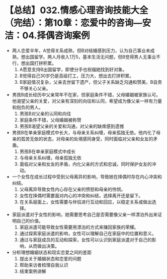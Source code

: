 # 【总结】032.情感心理咨询技能大全（完结）：第10章：恋爱中的咨询—安洁：04.择偶咨询案例

-   两人恋爱半年，A觉得关系成熟，但B对结婚感到压力，认为自己事业未成熟，想出国留学。两人月收入1万5，基本生活无问题，但B觉得男人无事业不行，想出国打拼积累。
    1.  A愿意支持B出国留学，即使分手也祝福她找到好对象。
    2.  B觉得自己30岁仍是高级打工，压力大，想出去打拼积累。
    3.  B家庭情况复杂，父亲去世留下遗产，但父子关系缺乏沟通和赞美，B自责不够关心父亲。
-   男孩B成长经历中父亲常年不在家，但家庭条件不错，父母婚姻被家族认可。他渴望父亲的关爱，对父亲有深刻的向往和认同，希望成为像父亲一样有力量和抱负的男人。
    1.  男孩B对父亲的认同和向往
    2.  家庭条件不错，父母婚姻被称赞
    3.  男孩B渴望父亲的关爱和沟通，对父亲的缺席感到遗憾
-   男孩B在单亲家庭模式中长大，与母亲关系纠缠，母亲孤独无依。他内化了母亲的孤苦无依的状态，对母亲的处境感同身受，同时面临对父亲和女友的矛盾。
    1.  男孩B在单亲家庭模式中成长
    2.  与母亲关系纠缠，母亲孤独无依
    3.  面临对父亲和女友的矛盾，内化父亲的方式和忠诚，同时保护女友的冲动。
-   一个女性在成长过程中受到父母离异的影响，导致她在择偶时存在内心冲突和纠结。
    1.  父母离异导致女性内心存在父亲的愤怒和母亲的怜悯。
    2.  女性在择偶时需要面对内心的冲突和纠结，选择离开还是留下。
    3.  在关系层面上，女性需要与伴侣进行互动和回应，以稳定关系或做出选择。
-   家庭派遣对于女性的影响，她需要思考自己是否需要像父亲一样漂泊外出来证明自己的价值。
    1.  家庭派遣可能导致女性需要用漂泊的方式来赚回家族的荣耀。
    2.  通过探索家庭派遣的影响，女性可以理解自己在家庭中的位置和意义。
    3.  通过与家庭成员的互动和探索，女性可以认识到家庭派遣对于自己的影响，从而做出决策。
-   分析理想婚姻状态和现实恋爱之间的差距
    1.  提出关于婚姻状态和恋爱的问题
    2.  帮助来访者梳理自我认识
    3.  结束案例讲解